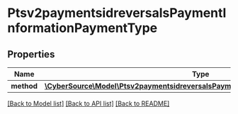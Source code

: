 # Ptsv2paymentsidreversalsPaymentInformationPaymentType

## Properties
Name | Type | Description | Notes
------------ | ------------- | ------------- | -------------
**method** | [**\CyberSource\Model\Ptsv2paymentsidreversalsPaymentInformationPaymentTypeMethod**](Ptsv2paymentsidreversalsPaymentInformationPaymentTypeMethod.md) |  | [optional] 

[[Back to Model list]](../README.md#documentation-for-models) [[Back to API list]](../README.md#documentation-for-api-endpoints) [[Back to README]](../README.md)


